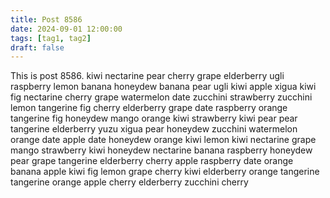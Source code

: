 ```yaml
---
title: Post 8586
date: 2024-09-01 12:00:00
tags: [tag1, tag2]
draft: false
---
```

This is post 8586.
kiwi
nectarine
pear
cherry
grape
elderberry
ugli
raspberry
lemon
banana
honeydew
banana
pear
ugli
kiwi
apple
xigua
kiwi
fig
nectarine
cherry
grape
watermelon
date
zucchini
strawberry
zucchini
lemon
tangerine
fig
cherry
elderberry
grape
date
raspberry
orange
tangerine
fig
honeydew
mango
orange
kiwi
strawberry
kiwi
pear
pear
tangerine
elderberry
yuzu
xigua
pear
honeydew
zucchini
watermelon
orange
date
apple
date
honeydew
orange
kiwi
lemon
kiwi
nectarine
grape
mango
strawberry
kiwi
honeydew
nectarine
banana
raspberry
honeydew
pear
grape
tangerine
elderberry
cherry
apple
raspberry
date
orange
banana
apple
kiwi
fig
lemon
grape
cherry
kiwi
elderberry
orange
tangerine
tangerine
orange
apple
cherry
elderberry
zucchini
cherry
